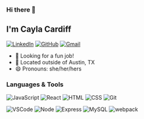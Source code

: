 ### Hi there 👋

## I'm Cayla Cardiff

[![LinkedIn](https://img.shields.io/badge/cayla--c%20-%230077B5.svg?&style=flat-square&logo=linkedin&logoColor=white&link=https://www.linkedin.com/in/cayla-cardiff)](http://www.linkedin.com/in/cayla-cardiff/)
[![GitHub](https://img.shields.io/badge/cayla--c%20-%23121011.svg?&style=flat-square&logo=github&logoColor=white&link=https://github.com/cayla-c)](https://github.com/cayla-c)
[![Gmail](https://img.shields.io/badge/cayla.cardiff%20-%23D14836.svg?&style=flat-square&logo=gmail&logoColor=white&link=mailto:cayla.cardiff@gmail.com)](mailto:cayla.cardiff@gmail.com)

- :office: Looking for a fun job!
- :round_pushpin: Located outside of Austin, TX
- :smile: Pronouns: she/her/hers

### Languages & Tools
![JavaScript](https://img.shields.io/badge/JavaScript%20-%23323330.svg?&style=flat-square&logo=javascript&logoColor=%23F7DF1E)
![React](https://img.shields.io/badge/React%20-%2320232a.svg?&style=flat-square&logo=react&logoColor=%2361DAFB)
![HTML](https://img.shields.io/badge/HTML5%20-%23E34F26.svg?&style=flat-square&logo=html5&logoColor=white)
![CSS](https://img.shields.io/badge/CSS3%20-%231572B6.svg?&style=flat-square&logo=css3&logoColor=white)
![Git](https://img.shields.io/badge/Git%20-%23F05033.svg?&style=flat-square&logo=git&logoColor=white)

![VSCode](https://img.shields.io/badge/VS%20Code%20-%23007ACC.svg?&style=flat-square&logo=visual-studio-code&logoColor=white)
![Node](https://img.shields.io/badge/Node.js%20-%2343853D.svg?&style=flat-square&logo=node.js&logoColor=white)
![Express](https://img.shields.io/badge/Express%20-%23404d59.svg?&style=flat-square)
![MySQL](https://img.shields.io/badge/MySQL-%2300f.svg?&style=flat-square&logo=mysql&logoColor=white)
![webpack](https://img.shields.io/badge/webpack%20-%238DD6F9.svg?&style=flat-square&logo=webpack&logoColor=black)
